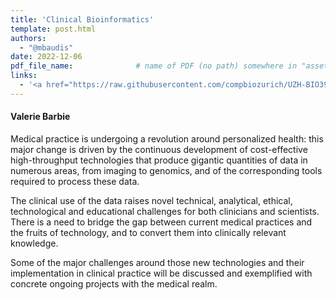 ```yaml
---
title: 'Clinical Bioinformatics'
template: post.html
authors:
  - "@mbaudis"
date: 2022-12-06
pdf_file_name: 				# name of PDF (no path) somewhere in "assets"; auto-linked
links:
  - '<a href="https://raw.githubusercontent.com/compbiozurich/UZH-BIO390/master/course-material/2021-12-07___Valerie-Barbie__Clinical-Bioinformatics__UZH-BIO390-HS21-lecture-12.pdf" target="_blank">[2021 lecture slides]</a>'
---
```


#### Valerie Barbie

Medical practice is undergoing a revolution around personalized health: this major change is driven by the continuous development of cost-effective high-throughput technologies that produce gigantic quantities of data in numerous areas, from imaging to genomics, and of the corresponding tools required to process these data.

<!--more-->

The clinical use of the data raises novel technical, analytical, ethical, technological and educational challenges for both clinicians and scientists. There is a need to bridge the gap between current medical practices and the fruits of technology, and to convert them into clinically relevant knowledge.

Some of the major challenges around those new technologies and their implementation in clinical practice will be discussed and exemplified with concrete ongoing projects with the medical realm.

